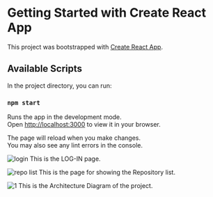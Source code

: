 # Getting Started with Create React App

This project was bootstrapped with [Create React App](https://github.com/facebook/create-react-app).

## Available Scripts

In the project directory, you can run:

### `npm start`

Runs the app in the development mode.\
Open [http://localhost:3000](http://localhost:3000) to view it in your browser.

The page will reload when you make changes.\
You may also see any lint errors in the console.


![login](https://user-images.githubusercontent.com/105263598/175947867-f16c02a8-adac-4cc0-9d86-c7e1212e40d6.jpg)
This is the LOG-IN page.


![repo list](https://user-images.githubusercontent.com/105263598/175948093-1d969bbb-c4f7-4713-8eee-0fd98b49f295.jpg)
This is the page for showing the Repository list.


![1](https://user-images.githubusercontent.com/105263598/175948174-6481b2a2-a9c2-4b85-aecb-fb5354939d0c.jpg)
This is the Architecture Diagram of the project.
